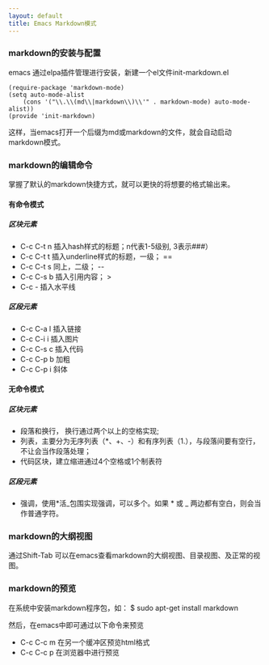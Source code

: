 ```yaml
---
layout: default
title: Emacs Markdown模式
---
```


### markdown的安装与配置 ###
emacs 通过elpa插件管理进行安装，新建一个el文件init-markdown.el  

    (require-package 'markdown-mode)  
    (setq auto-mode-alist  
        (cons '("\\.\\(md\\|markdown\\)\\'" . markdown-mode) auto-mode-alist))
    (provide 'init-markdown)  

这样，当emacs打开一个后缀为md或markdown的文件，就会自动启动markdown模式。

<!-- more -->

### markdown的编辑命令 ###
掌握了默认的markdown快捷方式，就可以更快的将想要的格式输出来。

#### 有命令模式 ####
##### 区块元素 #####
* C-c C-t n 插入hash样式的标题；n代表1-5级别, 3表示\###）
* C-c C-t t 插入underline样式的标题，一级； ==  
* C-c C-t s 同上，二级； --
* C-c C-s b 插入引用内容； >
* C-c -     插入水平线

##### 区段元素 #####
* C-c C-a l 插入链接 []()
* C-c C-i i 插入图片 ![]()
* C-c C-s c 插入代码 ` `
* C-c C-p b 加粗
* C-c C-p i 斜体 

#### 无命令模式 ####
##### 区块元素 #####
+ 段落和换行， 换行通过两个以上的空格实现;
+ 列表，主要分为无序列表（*、+、-）和有序列表（1.），与段落间要有空行，不让会当作段落处理；
+ 代码区块，建立缩进通过4个空格或1个制表符

##### 区段元素 #####
- 强调，使用*活_包围实现强调，可以多个。如果 * 或 _ 两边都有空白，则会当作普通字符。

### markdown的大纲视图 ###
通过Shift-Tab 可以在emacs查看markdown的大纲视图、目录视图、及正常的视图。

### markdown的预览 ###
在系统中安装markdown程序包，如：
$ sudo apt-get install markdown

然后，在emacs中即可通过以下命令来预览

* C-c C-c m 在另一个缓冲区预览html格式
* C-c C-c p 在浏览器中进行预览

